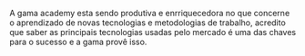 A gama academy esta sendo produtiva e enrriquecedora no que concerne o aprendizado de novas tecnologias e metodologias de trabalho, acredito que saber as principais tecnologias usadas pelo mercado é uma das chaves para o sucesso e a gama provê isso.